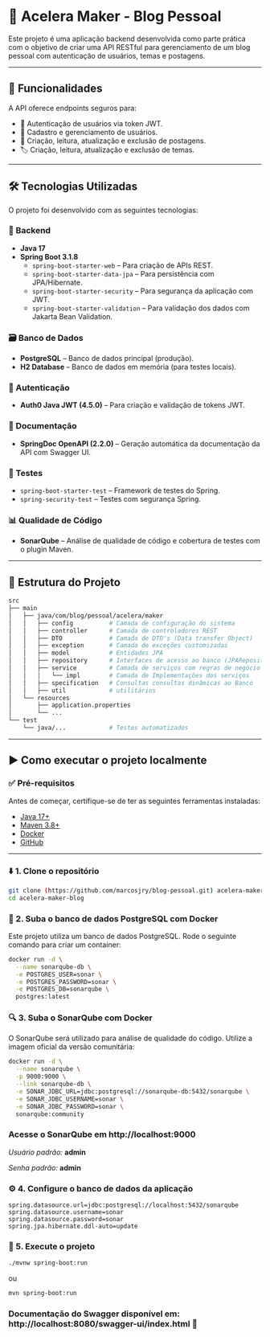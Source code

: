 # 📝 Acelera Maker - Blog Pessoal

Este projeto é uma aplicação backend desenvolvida como parte prática com o objetivo de criar uma API RESTful para gerenciamento de um blog pessoal com autenticação de usuários, temas e postagens.

---

## 🚀 Funcionalidades

A API oferece endpoints seguros para:

- 🔐 Autenticação de usuários via token JWT.
- 👥 Cadastro e gerenciamento de usuários.
- 📌 Criação, leitura, atualização e exclusão de postagens.
- 🏷️ Criação, leitura, atualização e exclusão de temas.

---

## 🛠️ Tecnologias Utilizadas

O projeto foi desenvolvido com as seguintes tecnologias:

### 🔧 Backend
- **Java 17**
- **Spring Boot 3.1.8**
    - `spring-boot-starter-web` – Para criação de APIs REST.
    - `spring-boot-starter-data-jpa` – Para persistência com JPA/Hibernate.
    - `spring-boot-starter-security` – Para segurança da aplicação com JWT.
    - `spring-boot-starter-validation` – Para validação dos dados com Jakarta Bean Validation.

### 🗃️ Banco de Dados
- **PostgreSQL** – Banco de dados principal (produção).
- **H2 Database** – Banco de dados em memória (para testes locais).

### 🔐 Autenticação
- **Auth0 Java JWT (4.5.0)** – Para criação e validação de tokens JWT.

### 📖 Documentação
- **SpringDoc OpenAPI (2.2.0)** – Geração automática da documentação da API com Swagger UI.

### 🧪 Testes
- `spring-boot-starter-test` – Framework de testes do Spring.
- `spring-security-test` – Testes com segurança Spring.

### 📊 Qualidade de Código
- **SonarQube** – Análise de qualidade de código e cobertura de testes com o plugin Maven.

---

## 📁 Estrutura do Projeto

```bash
src
├── main
│   ├── java/com/blog/pessoal/acelera/maker
│   │   ├── config          # Camada de configuração do sistema
│   │   ├── controller      # Camada de controladores REST
│   │   ├── DTO             # Camada de DTO's (Data transfer Object)
│   │   ├── exception       # Camada de exceções customizadas
│   │   ├── model           # Entidades JPA
│   │   ├── repository      # Interfaces de acesso ao banco (JPARepository)
│   │   ├── service         # Camada de serviços com regras de negócio
│   │   │   └── impl        # Camada de Implementações dos serviços
│   │   ├── specification   # Consultas consultas dinâmicas ao Banco
│   │   ├── util            # utilitários
│   └── resources
│       ├── application.properties
│       └── ...
└── test
    └── java/...            # Testes automatizados
```
----
## ▶️ Como executar o projeto localmente

### ✅ Pré-requisitos

Antes de começar, certifique-se de ter as seguintes ferramentas instaladas:

- [Java 17+](https://www.oracle.com/java/technologies/javase/jdk17-archive-downloads.html)
- [Maven 3.8+](https://maven.apache.org/download.cgi)
- [Docker](https://www.docker.com/get-started)
- [GitHub](https://docs.github.com/en/desktop/installing-and-authenticating-to-github-desktop/installing-github-desktop)

---

### ⬇️ 1. Clone o repositório

```bash
git clone (https://github.com/marcosjry/blog-pessoal.git) acelera-maker-blog
cd acelera-maker-blog
```
### 🐘 2. Suba o banco de dados PostgreSQL com Docker
Este projeto utiliza um banco de dados PostgreSQL. Rode o seguinte comando para criar um container:

```bash
docker run -d \
  --name sonarqube-db \
  -e POSTGRES_USER=sonar \
  -e POSTGRES_PASSWORD=sonar \
  -e POSTGRES_DB=sonarqube \
  postgres:latest
```

### 🔍 3. Suba o SonarQube com Docker
O SonarQube será utilizado para análise de qualidade do código. Utilize a imagem oficial da versão comunitária:
```bash
docker run -d \
  --name sonarqube \
  -p 9000:9000 \
  --link sonarqube-db \
  -e SONAR_JDBC_URL=jdbc:postgresql://sonarqube-db:5432/sonarqube \
  -e SONAR_JDBC_USERNAME=sonar \
  -e SONAR_JDBC_PASSWORD=sonar \
  sonarqube:community
```
### Acesse o SonarQube em http://localhost:9000

*Usuário padrão:* **admin**

*Senha padrão:* **admin**

### ⚙️ 4. Configure o banco de dados da aplicação
```properties
spring.datasource.url=jdbc:postgresql://localhost:5432/sonarqube
spring.datasource.username=sonar
spring.datasource.password=sonar
spring.jpa.hibernate.ddl-auto=update
```
### 🚀 5. Execute o projeto
```bash
./mvnw spring-boot:run
```
ou
```bash
mvn spring-boot:run
```
### Documentação do Swagger disponível em: http://localhost:8080/swagger-ui/index.html 🚀
